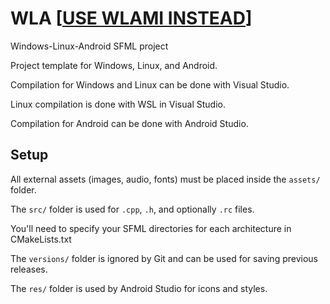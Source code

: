 # WLA [[USE WLAMI INSTEAD](https://github.com/Zombieschannel/WLAMI)]
Windows-Linux-Android SFML project

Project template for Windows, Linux, and Android.

Compilation for Windows and Linux can be done with Visual Studio.

Linux compilation is done with WSL in Visual Studio.

Compilation for Android can be done with Android Studio.

## Setup

All external assets (images, audio, fonts) must be placed inside the `assets/` folder.

The `src/` folder is used for `.cpp`, `.h`, and optionally `.rc` files. 

You'll need to specify your SFML directories for each architecture in CMakeLists.txt

The `versions/` folder is ignored by Git and can be used for saving previous releases.

The `res/` folder is used by Android Studio for icons and styles.
